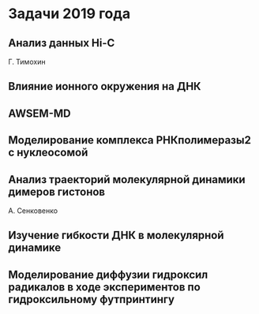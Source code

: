 # Задачи 2019 года

## Анализ данных Hi-C
Г. Тимохин


## Влияние ионного окружения на ДНК



## AWSEM-MD


## Моделирование комплекса РНКполимеразы2 с нуклеосомой


## Анализ траекторий молекулярной динамики димеров гистонов
А. Сенковенко

## Изучение гибкости ДНК в молекулярной динамике



## Моделирование диффузии гидроксил радикалов в ходе экспериментов по гидроксильному футпринтингу
